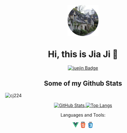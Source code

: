 <div align=center>
<img alt="JiaJi" src="avatar.png" width=100 />


# Hi, this is Jia Ji :wave:

 [![juejin Badge](https://img.shields.io/badge/juejin-%E7%A8%8B%E5%98%89%E5%90%89-green/)](https://juejin.cn/user/1165925923947176)
## Some of my Github Stats
<p align=left> <img src=https://komarev.com/ghpvc/?username=cj224 alt=cj224 /> </p>

<a href="https://github.com/cj224">
  <img align="center" alt="GitHub Stats" src="https://github-readme-stats.vercel.app/api?username=cj224&show_icons=true&include_all_commits=true&theme=dark" />
</a>
<a href="https://github.com/cj224">
  <img align="center" alt="Top Langs" src="https://github-readme-stats.vercel.app/api/top-langs/?username=cj224&layout=compact" />
</a>

Languages and Tools:

<code><img height="20" src="https://raw.githubusercontent.com/github/explore/80688e429a7d4ef2fca1e82350fe8e3517d3494d/topics/vue/vue.png" alt="vue"></code>
<code><img height="20" src="https://raw.githubusercontent.com/github/explore/80688e429a7d4ef2fca1e82350fe8e3517d3494d/topics/html/html.png" alt="html"></code>
<code><img height="20" src="https://raw.githubusercontent.com/github/explore/80688e429a7d4ef2fca1e82350fe8e3517d3494d/topics/css/css.png" alt="css"></code>

<!--

Here are some ideas to get you started:

- 🔭 I’m currently working on ...
- 🌱 I’m currently learning ...
- 👯 I’m looking to collaborate on ...
- 🤔 I’m looking for help with ...
- 💬 Ask me about ...
- 📫 How to reach me: ...
- 😄 Pronouns: ...
- ⚡ Fun fact: ...
-->

</div>
